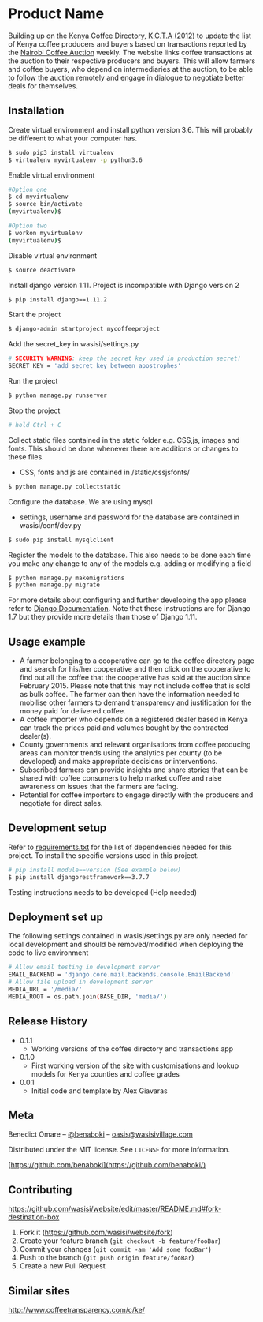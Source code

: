 # Product Name
Building up on the [Kenya Coffee Directory, K.C.T.A (2012)](https://issuu.com/kcta.coffee.directory/docs/kcta2012) to update the list of Kenya coffee producers and buyers based on transactions reported by the [Nairobi Coffee Auction](http://nairobicoffeeexchange.co.ke) weekly. The website links coffee transactions at the auction to their respective producers and buyers. This will allow farmers and coffee buyers, who depend on intermediaries at the auction, to be able to follow the auction remotely and engage in dialogue to negotiate better deals for themselves.

## Installation

Create virtual environment and install python version 3.6. This will probably be different to what your computer has.

```sh
$ sudo pip3 install virtualenv
$ virtualenv myvirtualenv -p python3.6 
```
Enable virtual environment 
```sh
#Option one
$ cd myvirtualenv
$ source bin/activate
(myvirtualenv)$

#Option two
$ workon myvirtualenv
(myvirtualenv)$
```
Disable virtual environment
```sh
$ source deactivate
```
Install django version 1.11. Project is incompatible with Django version 2
```sh
$ pip install django==1.11.2
```
Start the project
```sh
$ django-admin startproject mycoffeeproject
```
Add the secret_key in wasisi/settings.py
```sh
# SECURITY WARNING: keep the secret key used in production secret!
SECRET_KEY = 'add secret key between apostrophes'
```
Run the project
```sh
$ python manage.py runserver
```
Stop the project
```sh
# hold Ctrl + C
```
Collect static files contained in the static folder e.g. CSS,js, images and fonts. This should be done whenever there are additions or changes to these files. 
* CSS, fonts and js are contained in /static/cssjsfonts/
```sh
$ python manage.py collectstatic
```
Configure the database. We are using mysql
* settings, username and password for the database are contained in wasisi/conf/dev.py
```sh
$ sudo pip install mysqlclient
```
Register the models to the database. This also needs to be done each time you make any change to any of the models e.g. adding or modifying a field
```sh
$ python manage.py makemigrations
$ python manage.py migrate
```
For more details about configuring and further developing the app please refer to [Django Documentation](https://docs.djangoproject.com/en/1.7/intro/tutorial01/). Note that these instructions are for Django 1.7 but they provide more details than those of Django 1.11.

## Usage example

* A farmer belonging to a cooperative can go to the coffee directory page and search for his/her cooperative and then click on the cooperative to find out all the coffee that the cooperative has sold at the auction since February 2015. Please note that this may not include coffee that is sold as bulk coffee. The farmer can then have the information needed to mobilise other farmers to demand transparency and justification for the money paid for delivered coffee. 
* A coffee importer who depends on a registered dealer based in Kenya can track the prices paid and volumes bought by the contracted dealer(s).
* County governments and relevant organisations from coffee producing areas can monitor trends using the analytics per county (to be developed) and make appropriate decisions or interventions.
* Subscribed farmers can provide insights and share stories that can be shared with coffee consumers to help market coffee and raise awareness on issues that the farmers are facing.
* Potential for coffee importers to engage directly with the producers and negotiate for direct sales.


## Development setup

Refer to [requirements.txt](https://github.com/wasisi/website/blob/master/requirements.txt) for the list of dependencies needed for this project. To install the specific versions used in this project.

```sh
# pip install module==version (See example below)
$ pip install djangorestframework==3.7.7
```
Testing instructions needs to be developed (Help needed)

## Deployment set up
The following settings contained in wasisi/settings.py are only needed for local development and should be removed/modified when deploying the code to live environment
```sh
# Allow email testing in development server
EMAIL_BACKEND = 'django.core.mail.backends.console.EmailBackend'
# Allow file upload in development server
MEDIA_URL = '/media/'
MEDIA_ROOT = os.path.join(BASE_DIR, 'media/')
```

## Release History
* 0.1.1
    * Working versions of the coffee directory and transactions app
* 0.1.0
    * First working version of the site with customisations and lookup models for Kenya counties and coffee grades
* 0.0.1
    * Initial code and template by Alex Giavaras

## Meta

Benedict Omare – [@benaboki](https://twitter.com/benaboki) – oasis@wasisivillage.com

Distributed under the MIT license. See ``LICENSE`` for more information.

[https://github.com/benaboki](https://github.com/benaboki/)

## Contributing
https://github.com/wasisi/website/edit/master/README.md#fork-destination-box

1. Fork it (<https://github.com/wasisi/website/fork>)
2. Create your feature branch (`git checkout -b feature/fooBar`)
3. Commit your changes (`git commit -am 'Add some fooBar'`)
4. Push to the branch (`git push origin feature/fooBar`)
5. Create a new Pull Request

## Similar sites
http://www.coffeetransparency.com/c/ke/

